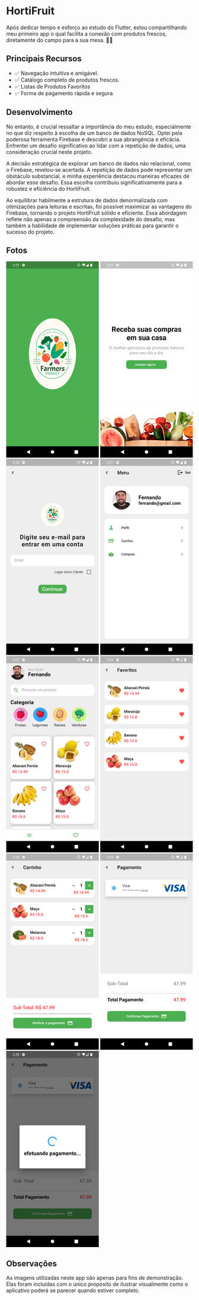 # HortiFruit
Após dedicar tempo e esforço ao estudo do Flutter, estou compartilhando meu primeiro app o qual facilita a conexão com produtos frescos, diretamente do campo para a sua mesa. 🍏🍅

## Principais Recursos
- ✅ Navegação intuitiva e amigável.
- ✅ Catálogo completo de produtos frescos.
- ✅ Listas de Produtos Favoritos
- ✅ Forma de pagamento rápida e segura.

## Desenvolvimento
No entanto, é crucial ressaltar a importância do meu estudo, especialmente no que diz respeito à escolha de um banco de dados NoSQL. Optei pela poderosa ferramenta Firebase e descobri a sua abrangência e eficácia. Enfrentei um desafio significativo ao lidar com a repetição de dados, uma consideração crucial neste projeto.

A decisão estratégica de explorar um banco de dados não relacional, como o Firebase, revelou-se acertada. A repetição de dados pode representar um obstáculo substancial, e minha experiência destacou maneiras eficazes de abordar esse desafio. Essa escolha contribuiu significativamente para a robustez e eficiência do HortiFruit.

Ao equilibrar habilmente a estrutura de dados denormalizada com otimizações para leituras e escritas, foi possível maximizar as vantagens do Firebase, tornando o projeto HortiFruit sólido e eficiente. Essa abordagem reflete não apenas a compreensão da complexidade do desafio, mas também a habilidade de implementar soluções práticas para garantir o sucesso do projeto.

## Fotos
<div>
<img src="assets/ui/splash.png" width="250" alt="Splash"> 
<img src="assets/ui/intro.png" width="250" alt="Intro"> 
<img src="assets/ui/login.png" width="250" alt="Login">
<img src="assets/ui/menu.png" width="250" alt="Menu"> 
<img src="assets/ui/home.png" width="250" alt="Home"> 
<img src="assets/ui/favorito.png" width="250" alt="Favorito"> 
<img src="assets/ui/carrinho.png" width="250" alt="Carrinho"> 
<img src="assets/ui/formapagamento.png" width="250" alt="Forma de Pagamento">
<img src="assets/ui/efetuando.png" width="250" alt="Efetuando">
</div>

## Observações
As imagens utilizadas neste app são apenas para fins de demonstração. Elas foram incluídas com o único propósito de ilustrar visualmente como o aplicativo poderá se parecer quando estiver completo. 